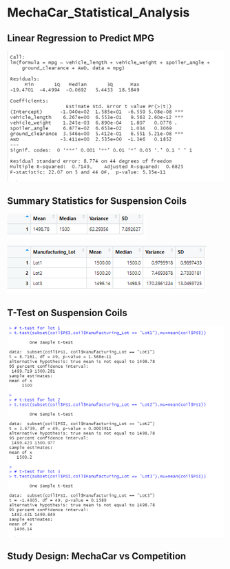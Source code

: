# MechaCar_Statistical_Analysis

## Linear Regression to Predict MPG
![Linear Regression of mpg Data](/images/mpg_summary.png)



## Summary Statistics for Suspension Coils
![Suspension Coil Stats for All Lots](/images/coil_summary.png)

![Suspension Coil Stats per Lot](/images/lot_summary.png)


## T-Test on Suspension Coils
![T-test Data per lot](/images/t-test_data.png)

## Study Design: MechaCar vs Competition